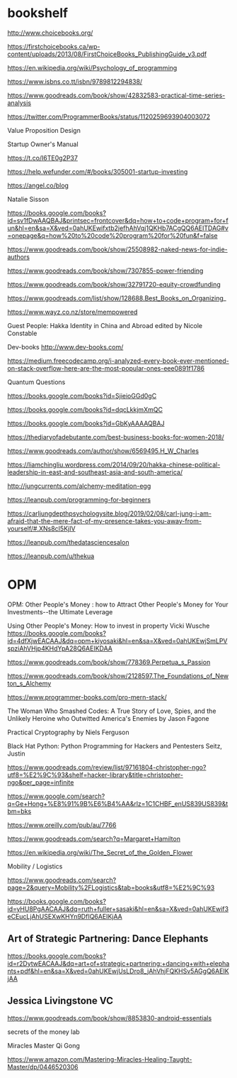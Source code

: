 # bookshelf

http://www.choicebooks.org/

https://firstchoicebooks.ca/wp-content/uploads/2013/08/FirstChoiceBooks_PublishingGuide_v3.pdf

https://en.wikipedia.org/wiki/Psychology_of_programming


https://www.isbns.co.tt/isbn/9789812294838/

https://www.goodreads.com/book/show/42832583-practical-time-series-analysis


https://twitter.com/ProgrammerBooks/status/1120259693904003072

Value Proposition Design

Startup Owner's Manual

https://t.co/I6TE0g2P37

https://help.wefunder.com/#/books/305001-startup-investing

https://angel.co/blog 

Natalie Sisson

https://books.google.com/books?id=sv1fDwAAQBAJ&printsec=frontcover&dq=how+to+code+program+for+fun&hl=en&sa=X&ved=0ahUKEwifxtb2jefhAhVqj1QKHb7ACgQQ6AEITDAG#v=onepage&q=how%20to%20code%20program%20for%20fun&f=false

https://www.goodreads.com/book/show/25508982-naked-news-for-indie-authors

https://www.goodreads.com/book/show/7307855-power-friending

https://www.goodreads.com/book/show/32791720-equity-crowdfunding

https://www.goodreads.com/list/show/128688.Best_Books_on_Organizing_

https://www.wayz.co.nz/store/mempowered

Guest People: Hakka Identity in China and Abroad
edited by Nicole Constable

Dev-books  http://www.dev-books.com/

https://medium.freecodecamp.org/i-analyzed-every-book-ever-mentioned-on-stack-overflow-here-are-the-most-popular-ones-eee0891f1786

Quantum Questions

https://books.google.com/books?id=SjieioGGd0gC

https://books.google.com/books?id=dqcLkkjmXmQC 

https://books.google.com/books?id=GbKyAAAAQBAJ

https://thediaryofadebutante.com/best-business-books-for-women-2018/

https://www.goodreads.com/author/show/6569495.H_W_Charles

https://liamchingliu.wordpress.com/2014/09/20/hakka-chinese-political-leadership-in-east-and-southeast-asia-and-south-america/

http://jungcurrents.com/alchemy-meditation-egg

https://leanpub.com/programming-for-beginners

https://carljungdepthpsychologysite.blog/2019/02/08/carl-jung-i-am-afraid-that-the-mere-fact-of-my-presence-takes-you-away-from-yourself/#.XNs8cI5KjIV

https://leanpub.com/thedatasciencesalon

https://leanpub.com/u/thekua

# OPM
OPM: Other People's Money : how to Attract Other People's Money for Your Investments--the Ultimate Leverage

Using Other People's Money: How to invest in property Vicki Wusche
https://books.google.com/books?id=4dfXjwEACAAJ&dq=opm+kiyosaki&hl=en&sa=X&ved=0ahUKEwjSmLPVspziAhVHjp4KHdYpA28Q6AEIKDAA

https://www.goodreads.com/book/show/778369.Perpetua_s_Passion

https://www.goodreads.com/book/show/2128597.The_Foundations_of_Newton_s_Alchemy

https://www.programmer-books.com/pro-mern-stack/

The Woman Who Smashed Codes: A True Story of Love, Spies, and the Unlikely Heroine who Outwitted America's Enemies
by Jason Fagone

Practical Cryptography 
by Niels Ferguson 
 
Black Hat Python: Python Programming for Hackers and Pentesters
Seitz, Justin

https://www.goodreads.com/review/list/97161804-christopher-ngo?utf8=%E2%9C%93&shelf=hacker-library&title=christopher-ngo&per_page=infinite

https://www.google.com/search?q=Ge+Hong+%E8%91%9B%E6%B4%AA&rlz=1C1CHBF_enUS839US839&tbm=bks

https://www.oreilly.com/pub/au/7766

https://www.goodreads.com/search?q=Margaret+Hamilton

https://en.wikipedia.org/wiki/The_Secret_of_the_Golden_Flower

Mobility / Logistics

https://www.goodreads.com/search?page=2&query=Mobility%2FLogistics&tab=books&utf8=%E2%9C%93

https://books.google.com/books?id=yHU8PgAACAAJ&dq=ruth+fuller+sasaki&hl=en&sa=X&ved=0ahUKEwif3eCEucLjAhUSEXwKHYn9DfIQ6AEIKjAA


## Art of Strategic Partnering: Dance Elephants
https://books.google.com/books?id=r2DytwEACAAJ&dq=art+of+strategic+partnering:+dancing+with+elephants+pdf&hl=en&sa=X&ved=0ahUKEwjUsLDro8_jAhVhjFQKHSv5AGgQ6AEIKjAA


## Jessica Livingstone VC
https://www.goodreads.com/book/show/8853830-android-essentials

secrets of the money lab

Miracles Master Qi Gong

https://www.amazon.com/Mastering-Miracles-Healing-Taught-Master/dp/0446520306
